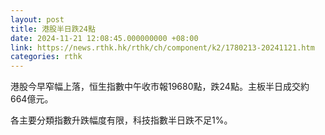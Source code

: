 ```yaml
---
layout: post
title: 港股半日跌24點
date: 2024-11-21 12:08:45.000000000 +08:00
link: https://news.rthk.hk/rthk/ch/component/k2/1780213-20241121.htm
categories: rthk
---
```


港股今早窄幅上落，恒生指數中午收市報19680點，跌24點。主板半日成交約664億元。

各主要分類指數升跌幅度有限，科技指數半日跌不足1%。
